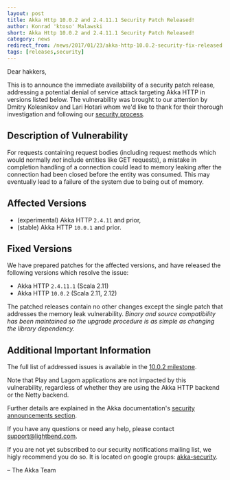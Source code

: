 ```yaml
---
layout: post
title: Akka Http 10.0.2 and 2.4.11.1 Security Patch Released!
author: Konrad 'ktoso' Malawski
short: Akka Http 10.0.2 and 2.4.11.1 Security Patch Released!
category: news
redirect_from: /news/2017/01/23/akka-http-10.0.2-security-fix-released
tags: [releases,security]
---
```


Dear hakkers,

This is to announce the immediate availability of a security patch release, addressing a potential denial of service 
attack targeting Akka HTTP in versions listed below. The vulnerability was brought to our attention by Dmitry Kolesnikov 
and Lari Hotari whom we'd like to thank for their thorough investigation and following our [security process](http://doc.akka.io/docs/akka-http/10.0.2/security.html#reporting-vulnerabilities).
                                                                                                       
## Description of Vulnerability
 
For requests containing request bodies (including request methods which would normally *not* include entities like GET requests), 
a mistake in completion handling of a connection could lead to memory leaking after the connection had been closed before 
the entity was consumed. This may eventually lead to a failure of the system due to being out of memory.

## Affected Versions

- (experimental) Akka HTTP `2.4.11` and prior,
- (stable) Akka HTTP `10.0.1` and prior.

## Fixed Versions

We have prepared patches for the affected versions, and have released the following versions which resolve the issue: 

- Akka HTTP `2.4.11.1` (Scala 2.11)
- Akka HTTP `10.0.2` (Scala 2.11, 2.12)

The patched releases contain no other changes except the single patch that addresses the memory leak vulnerability. 
*Binary and source compatibility has been maintained so the upgrade procedure is as simple as changing the library dependency.*

## Additional Important Information

The full list of addressed issues is available in the [10.0.2 milestone](https://github.com/akka/akka-http/milestone/20?closed=1).

Note that Play and Lagom applications are not impacted by this vulnerability, regardless of whether they are using the Akka HTTP backend or the Netty backend.

Further details are explained in the Akka documentation's [security announcements section](http://doc.akka.io/docs/akka-http/10.0.2/security/2017-01-23-denial-of-service-via-leak-on-unconsumed-closed-connections.html).

If you have any questions or need any help, please contact [support@lightbend.com](mailto:support@lightbend.com).

If you are not yet subscribed to our security notifications mailing list, we higly recommend you do so.
It is located on google groups: [akka-security](https://groups.google.com/forum/#!forum/akka-security).

– The Akka Team